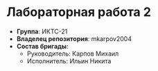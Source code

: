 # Лабораторная работа 2
- **Группа**: ИКТС-21
- **Владелец репозитория**: mkarpov2004
- **Состав бригады**:
  - Руководитель: Карпов Михаил
  - Исполнитель: Ильин Никита
